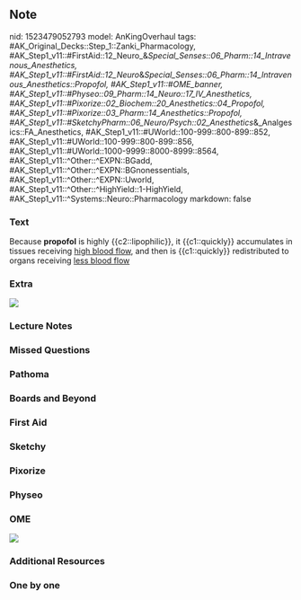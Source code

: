 ## Note
nid: 1523479052793
model: AnKingOverhaul
tags: #AK_Original_Decks::Step_1::Zanki_Pharmacology, #AK_Step1_v11::#FirstAid::12_Neuro_&_Special_Senses::06_Pharm::14_Intravenous_Anesthetics, #AK_Step1_v11::#FirstAid::12_Neuro_&_Special_Senses::06_Pharm::14_Intravenous_Anesthetics::Propofol, #AK_Step1_v11::#OME_banner, #AK_Step1_v11::#Physeo::09_Pharm::14_Neuro::17_IV_Anesthetics, #AK_Step1_v11::#Pixorize::02_Biochem::20_Anesthetics::04_Propofol, #AK_Step1_v11::#Pixorize::03_Pharm::14_Anesthetics::Propofol, #AK_Step1_v11::#SketchyPharm::06_Neuro/Psych::02_Anesthetics_&_Analgesics::FA_Anesthetics, #AK_Step1_v11::#UWorld::100-999::800-899::852, #AK_Step1_v11::#UWorld::100-999::800-899::856, #AK_Step1_v11::#UWorld::1000-9999::8000-8999::8564, #AK_Step1_v11::^Other::^EXPN::BGadd, #AK_Step1_v11::^Other::^EXPN::BGnonessentials, #AK_Step1_v11::^Other::^EXPN::Uworld, #AK_Step1_v11::^Other::^HighYield::1-HighYield, #AK_Step1_v11::^Systems::Neuro::Pharmacology
markdown: false

### Text
Because <b>propofol</b> is highly {{c2::lipophilic}}, it
{{c1::quickly}} accumulates in tissues receiving <u>high blood
flow</u>, and then is {{c1::quickly}} redistributed to organs
receiving <u>less blood flow</u>

### Extra
<img src="paste-117463060578305.jpg">

### Lecture Notes


### Missed Questions


### Pathoma


### Boards and Beyond


### First Aid


### Sketchy


### Pixorize


### Physeo


### OME
<div class="ome-widget">
  <a href="https://onlinemeded.org?ref=anki"><img src=
  "_OME_AnkiFlashcards_General_7.png"></a>
</div>

### Additional Resources


### One by one

